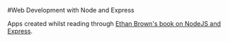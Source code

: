#Web Development with Node and Express

Apps created whilst reading through [Ethan Brown's book on NodeJS and Express](http://shop.oreilly.com/product/0636920032977.do).
